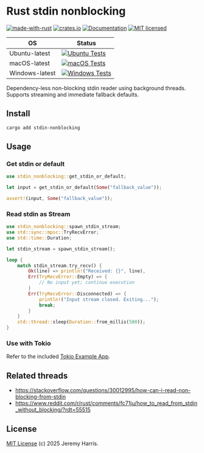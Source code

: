# Rust stdin nonblocking

[![made-with-rust][rust-logo]][rust-src-page]
[![crates.io][crates-badge]][crates-page]
[![Documentation][docs-badge]][docs-page]
[![MIT licensed][license-badge]][license-page]


| OS            | Status                                                                               |
|---------------|--------------------------------------------------------------------------------------|
| Ubuntu-latest | [![Ubuntu Tests][ubuntu-latest-badge]][ubuntu-latest-workflow]                       |
| macOS-latest  | [![macOS Tests][macos-latest-badge]][macos-latest-workflow]                          |
| Windows-latest| [![Windows Tests][windows-latest-badge]][windows-latest-workflow]                    |

Dependency-less non-blocking stdin reader using background threads. Supports streaming and immediate fallback defaults.

## Install

```sh
cargo add stdin-nonblocking
```

## Usage

### Get stdin or default

```rust
use stdin_nonblocking::get_stdin_or_default;

let input = get_stdin_or_default(Some("fallback_value"));

assert!(input, Some("fallback_value"));
```

### Read stdin as Stream

```rust
use stdin_nonblocking::spawn_stdin_stream;
use std::sync::mpsc::TryRecvError;
use std::time::Duration;

let stdin_stream = spawn_stdin_stream();

loop {
    match stdin_stream.try_recv() {
        Ok(line) => println!("Received: {}", line),
        Err(TryRecvError::Empty) => {
            // No input yet; continue execution
        }
        Err(TryRecvError::Disconnected) => {
            println!("Input stream closed. Exiting...");
            break;
        }
    }
    std::thread::sleep(Duration::from_millis(500));
}
```

### Use with Tokio

Refer to the included [Tokio Example App](./tokio-example-app/).

## Related threads
  - https://stackoverflow.com/questions/30012995/how-can-i-read-non-blocking-from-stdin
  - https://www.reddit.com/r/rust/comments/fc71ju/how_to_read_from_stdin_without_blocking/?rdt=55515


## License

[MIT License](LICENSE) (c) 2025 Jeremy Harris.


[rust-src-page]: https://www.rust-lang.org/
[rust-logo]: https://img.shields.io/badge/Made%20with-Rust-black?&logo=Rust

[crates-page]: https://crates.io/crates/stdin-nonblocking
[crates-badge]: https://img.shields.io/crates/v/stdin-nonblocking.svg

[docs-page]: https://docs.rs/stdin-nonblocking
[docs-badge]: https://docs.rs/stdin-nonblocking/badge.svg

[license-page]: ./LICENSE
[license-badge]: https://img.shields.io/badge/license-MIT-blue.svg

[ubuntu-latest-badge]: https://github.com/jzombie/rust-stdin-nonblocking/actions/workflows/rust-tests.yml/badge.svg?branch=main&job=Run%20Rust%20Tests%20(OS%20=%20ubuntu-latest)
[ubuntu-latest-workflow]: https://github.com/jzombie/rust-stdin-nonblocking/actions/workflows/rust-tests.yml?query=branch%3Amain

[macos-latest-badge]: https://github.com/jzombie/rust-stdin-nonblocking/actions/workflows/rust-tests.yml/badge.svg?branch=main&job=Run%20Rust%20Tests%20(OS%20=%20macos-latest)
[macos-latest-workflow]: https://github.com/jzombie/rust-stdin-nonblocking/actions/workflows/rust-tests.yml?query=branch%3Amain

[windows-latest-badge]: https://github.com/jzombie/rust-stdin-nonblocking/actions/workflows/rust-tests.yml/badge.svg?branch=main&job=Run%20Rust%20Tests%20(OS%20=%20windows-latest)
[windows-latest-workflow]: https://github.com/jzombie/rust-stdin-nonblocking/actions/workflows/rust-tests.yml?query=branch%3Amain
